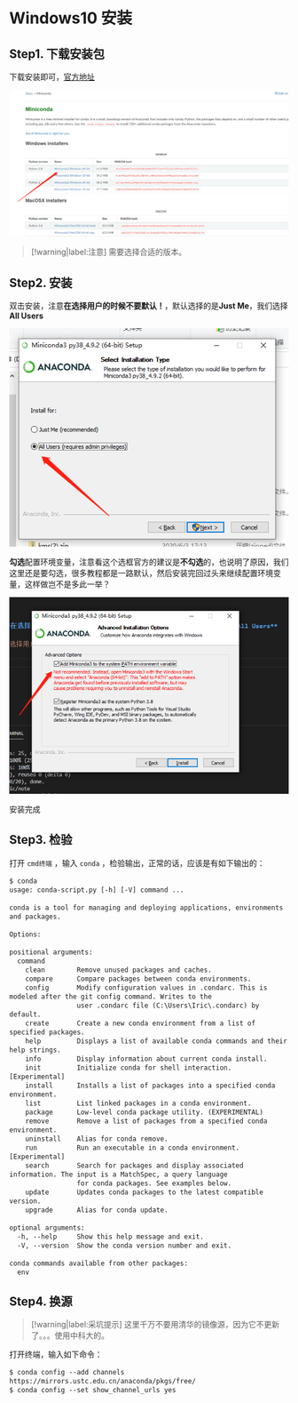 # Windows10 安装

## Step1. 下载安装包

下载安装即可，[官方地址](https://docs.conda.io/en/latest/miniconda.html)

![miniconda下载页](assets/images/miniconda下载页.png)

> [!warning|label:注意]
> 需要选择合适的版本。


## Step2. 安装

双击安装，注意**在选择用户的时候不要默认！**，默认选择的是**Just Me**，我们选择**All Users**

![miniconda安装选择用户](assets/images/miniconda安装选择用户.png)

**勾选**配置环境变量，注意看这个选框官方的建议是**不勾选**的，也说明了原因，我们这里还是要勾选，很多教程都是一路默认，然后安装完回过头来继续配置环境变量，这样做岂不是多此一举？

![miniconda勾选添加到环境变量](assets/images/miniconda勾选添加到环境变量.png)

安装完成

## Step3. 检验

打开 `cmd终端` ，输入 `conda` ，检验输出，正常的话，应该是有如下输出的：

``` shell
$ conda
usage: conda-script.py [-h] [-V] command ...

conda is a tool for managing and deploying applications, environments and packages.

Options:

positional arguments:
  command
    clean        Remove unused packages and caches.
    compare      Compare packages between conda environments.
    config       Modify configuration values in .condarc. This is modeled after the git config command. Writes to the
                 user .condarc file (C:\Users\Iric\.condarc) by default.
    create       Create a new conda environment from a list of specified packages.
    help         Displays a list of available conda commands and their help strings.
    info         Display information about current conda install.
    init         Initialize conda for shell interaction. [Experimental]
    install      Installs a list of packages into a specified conda environment.
    list         List linked packages in a conda environment.
    package      Low-level conda package utility. (EXPERIMENTAL)
    remove       Remove a list of packages from a specified conda environment.
    uninstall    Alias for conda remove.
    run          Run an executable in a conda environment. [Experimental]
    search       Search for packages and display associated information. The input is a MatchSpec, a query language
                 for conda packages. See examples below.
    update       Updates conda packages to the latest compatible version.
    upgrade      Alias for conda update.

optional arguments:
  -h, --help     Show this help message and exit.
  -V, --version  Show the conda version number and exit.

conda commands available from other packages:
  env
```

## Step4. 换源

> [!warning|label:采坑提示]
> 这里千万不要用清华的镜像源，因为它不更新了。。。使用中科大的。


打开终端，输入如下命令：

``` shell
$ conda config --add channels https://mirrors.ustc.edu.cn/anaconda/pkgs/free/
$ conda config --set show_channel_urls yes
```
